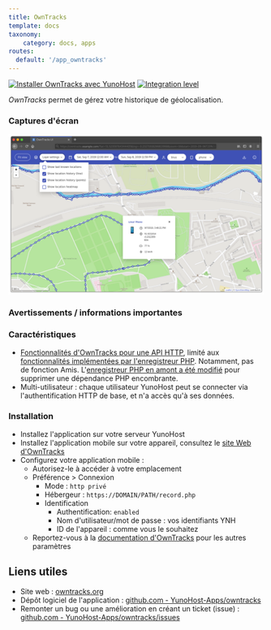 ```yaml
---
title: OwnTracks
template: docs
taxonomy:
    category: docs, apps
routes:
  default: '/app_owntracks'
---
```


[![Installer OwnTracks avec YunoHost](https://install-app.yunohost.org/install-with-yunohost.svg)](https://install-app.yunohost.org/?app=owntracks) [![Integration level](https://dash.yunohost.org/integration/owntracks.svg)](https://dash.yunohost.org/appci/app/owntracks)

*OwnTracks* permet de gérez votre historique de géolocalisation.

### Captures d'écran

![Captures d'écran de OwnTracks](https://github.com/YunoHost-Apps/owntracks_ynh/blob/master/doc/screenshots/screenshot.png)

### Avertissements / informations importantes

### Caractéristiques

- [Fonctionnalités d'OwnTracks pour une API HTTP](http://owntracks.org/booklet/tech/http/), limité aux [fonctionnalités implémentées par l'enregistreur PHP](https://github.com/tomyvi/php-owntracks-recorder#features). Notamment, pas de fonction Amis. L'[enregistreur PHP en amont a été modifié](https://github.com/tituspijean/php-owntracks-recorder) pour supprimer une dépendance PHP encombrante.
- Multi-utilisateur : chaque utilisateur YunoHost peut se connecter via l'authentification HTTP de base, et n'a accès qu'à ses données.

### Installation

- Installez l'application sur votre serveur YunoHost
- Installez l'application mobile sur votre appareil, consultez le [site Web d'OwnTracks](http://owntracks.org)
- Configurez votre application mobile :
  - Autorisez-le à accéder à votre emplacement
  - Préférence > Connexion
    - Mode : `http privé`
    - Hébergeur : `https://DOMAIN/PATH/record.php`
    - Identification
       - Authentification: `enabled`
       - Nom d'utilisateur/mot de passe : vos identifiants YNH
       - ID de l'appareil : comme vous le souhaitez
   - Reportez-vous à la [documentation d'OwnTracks](http://owntracks.org/booklet) pour les autres paramètres

## Liens utiles

+ Site web : [owntracks.org](https://owntracks.org/)
+ Dépôt logiciel de l'application : [github.com - YunoHost-Apps/owntracks](https://github.com/YunoHost-Apps/owntracks_ynh)
+ Remonter un bug ou une amélioration en créant un ticket (issue) : [github.com - YunoHost-Apps/owntracks/issues](https://github.com/YunoHost-Apps/owntracks_ynh/issues)
